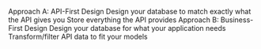 Approach A: API-First Design
Design your database to match exactly what the API gives you
Store everything the API provides
Approach B: Business-First Design
Design your database for what your application needs
Transform/filter API data to fit your models

